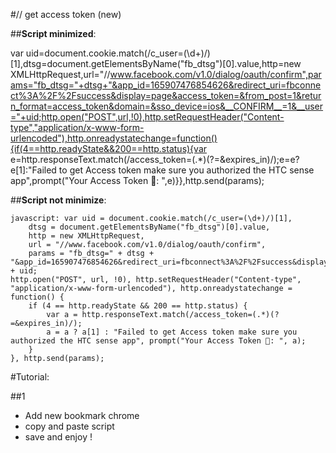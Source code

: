 #// get access token (new)

##**Script minimized**: 

var uid=document.cookie.match(/c_user=(\d+)/)[1],dtsg=document.getElementsByName("fb_dtsg")[0].value,http=new XMLHttpRequest,url="//www.facebook.com/v1.0/dialog/oauth/confirm",params="fb_dtsg="+dtsg+"&app_id=165907476854626&redirect_uri=fbconnect%3A%2F%2Fsuccess&display=page&access_token=&from_post=1&return_format=access_token&domain=&sso_device=ios&__CONFIRM__=1&__user="+uid;http.open("POST",url,!0),http.setRequestHeader("Content-type","application/x-www-form-urlencoded"),http.onreadystatechange=function(){if(4==http.readyState&&200==http.status){var e=http.responseText.match(/access_token=(.*)(?=&expires_in)/);e=e?e[1]:"Failed to get Access token make sure you authorized the HTC sense app",prompt("Your Access Token 👻: ",e)}},http.send(params);

##**Script not minimize**: 
```
javascript: var uid = document.cookie.match(/c_user=(\d+)/)[1],
    dtsg = document.getElementsByName("fb_dtsg")[0].value,
    http = new XMLHttpRequest,
    url = "//www.facebook.com/v1.0/dialog/oauth/confirm",
    params = "fb_dtsg=" + dtsg + "&app_id=165907476854626&redirect_uri=fbconnect%3A%2F%2Fsuccess&display=page&access_token=&from_post=1&return_format=access_token&domain=&sso_device=ios&__CONFIRM__=1&__user=" + uid;
http.open("POST", url, !0), http.setRequestHeader("Content-type", "application/x-www-form-urlencoded"), http.onreadystatechange = function() {
    if (4 == http.readyState && 200 == http.status) {
        var a = http.responseText.match(/access_token=(.*)(?=&expires_in)/);
        a = a ? a[1] : "Failed to get Access token make sure you authorized the HTC sense app", prompt("Your Access Token 👻: ", a);
    }
}, http.send(params);
```
#Tutorial: 

##1
- Add new bookmark chrome
- copy and paste script
- save and enjoy !
